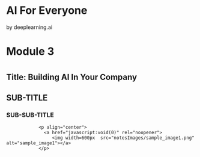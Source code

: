 AI For Everyone
===============

by deeplearning.ai

# Module 3

#
## Title: Building AI In Your Company

## SUB-TITLE

### SUB-SUB-TITLE
				<p align="center">
				  <a href="javascript:void(0)" rel="noopener">
					 <img width=600px  src="notesImages/sample_image1.png" alt="sample_image1"></a>
				</p>
